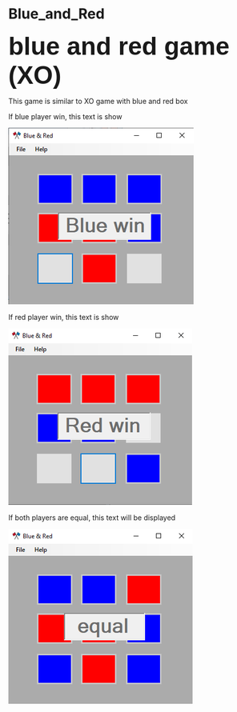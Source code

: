 # Blue_and_Red

<b>
<b style="font-size: 50px; font-family: Arial, Helvetica, sans-serif;">
blue and red game (XO)
</b>
</b>

<p></p>
<p>This game is similar to XO game with blue and red box</p>
<p>If blue player win, this text is show</p>
<img src="Images/Blue_win.png" alt="">
<p>If red player win, this text is show</p>
<img src="Images/Red_win.png" alt="">
<p>If both players are equal, this text will be displayed</p>
<img src="Images/equal.png" alt="">
